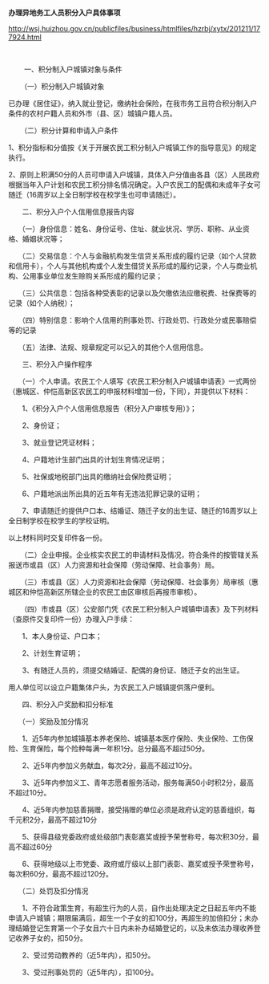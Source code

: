 **办理异地务工人员积分入户具体事项**

http://wsj.huizhou.gov.cn/publicfiles/business/htmlfiles/hzrbj/xytx/201211/177924.html

 

        一、积分制入户城镇对象与条件 

      （一）积分制入户城镇对象 

已办理《居住证》，纳入就业登记，缴纳社会保险，在我市务工且符合积分制入户条件的农村户籍人员和外市（县、区）城镇户籍人员。 

      （二）积分计算和申请入户条件 

1、积分指标和分值按《关于开展农民工积分制入户城镇工作的指导意见》的规定执行。 

2、原则上积满50分的人员可申请入户城镇，具体入户分值由各县（区）人民政府根据当年入户计划和农民工积分排名情况确定。入户农民工的配偶和未成年子女可随迁（16周岁以上全日制学校在校学生也可申请随迁）。 

       二、积分入户个人信用信息报告内容 

     （一）身份信息：姓名、身份证号、住址、就业状况、学历、职称、从业资格、婚姻状况等； 

     （二）交易信息：个人与金融机构发生信贷关系形成的履约记录（如个人贷款和信用卡），个人与其他机构或个人发生借贷关系形成的履约记录，个人与商业机构、公用事业单位发生赊购关系形成的履约记录； 

     （三）公共信息：包括各种受表彰的记录以及欠缴依法应缴税费、社保费等的记录（如个人纳税）； 

     （四）特别信息：影响个人信用的刑事处罚、行政处罚、行政处分或民事赔偿等的记录 

     （五）法律、法规、规章规定可以记入的其他个人信用信息。 

       三、积分入户操作程序 

     （一）个人申请。农民工个人填写《农民工积分制入户城镇申请表》一式两份（惠城区、仲恺高新区农民工的申报材料增加一份，下同），并提供以下材料： 

       1、《积分入户个人信用信息报告（积分入户审核专用）》； 

       2、身份证； 

       3、就业登记凭证材料； 

       4、户籍地计生部门出具的计划生育情况证明； 

       5、社保或地税部门出具的缴纳社会保险费证明； 

       6、户籍地派出所出具的近五年有无违法犯罪记录的证明； 

       7、申请随迁的提供户口本、结婚证、随迁子女的出生证、随迁的16周岁以上全日制学校在校学生的学校证明。 

以上材料同时交复印件各一份。 

      （二）企业申报。企业核实农民工的申请材料及情况，符合条件的按管辖关系报送市或县（区）人力资源和社会保障（劳动保障、社会事务）局。 

      （三）市或县（区）人力资源和社会保障（劳动保障、社会事务）局审核（惠城区和仲恺高新区所辖企业的农民工由区审核后再报市审核）。 

      （四）市或县（区）公安部门凭《农民工积分制入户城镇申请表》及下列材料（查原件交复印件一份）办理入户手续： 

       1、本人身份证、户口本； 

       2、计划生育证明； 

       3、有随迁人员的，须提交结婚证、配偶的身份证、随迁子女的出生证。 

用人单位可以设立户籍集体户头，为农民工入户城镇提供落户便利。 

       四、积分入户奖励和扣分标准 

     （一）奖励及加分情况 

       1、近5年内参加城镇基本养老保险、城镇基本医疗保险、失业保险、工伤保险、生育保险，每个险种每满一年积1分。总分最高不超过50分。 

       2、近5年内参加义务献血，每次2分，最高不超过10分。 

       3、近5年内参加义工、青年志愿者服务活动，服务每满50小时积2分，最高不超过10分。 

       4、近5年内参加慈善捐赠，接受捐赠的单位必须是政府认定的慈善组织，每千元积2分，最高不超过10分 

       5、获得县级党委政府或处级部门表彰嘉奖或授予荣誉称号，每次积30分，最高不超过60分 

       6、获得地级以上市党委、政府或厅级以上部门表彰、嘉奖或授予荣誉称号，每次积60分，最高不超过120分。 

     （二）处罚及扣分情况 

       1、不符合政策生育，有超生行为的人员，自作出处理决定之日起五年内不能申请入户城镇；期限届满后，超生一个子女的扣100分，再超生的加倍扣分；未办理结婚登记生育第一个子女且六十日内未补办结婚登记的，以及未依法办理收养登记收养子女的，扣50分。 

       2、受过劳动教养的（近5年内），扣50分。 

       3、受过刑事处罚的（近5年内），扣100分。 


